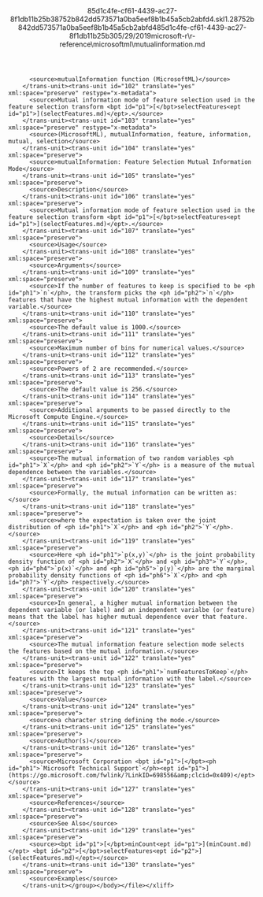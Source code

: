 <?xml version="1.0"?><xliff version="1.2" xmlns="urn:oasis:names:tc:xliff:document:1.2" xmlns:xsi="http://www.w3.org/2001/XMLSchema-instance" xsi:schemaLocation="urn:oasis:names:tc:xliff:document:1.2 xliff-core-1.2-transitional.xsd"><file datatype="xml" original="mutualinformation.md" source-language="en-US" target-language="en-US"><header><tool tool-id="mdxliff" tool-name="mdxliff" tool-version="1.0-8ab897d" tool-company="Microsoft" /><xliffext:skl_file_name xmlns:xliffext="urn:microsoft:content:schema:xliffextensions">85d1c4fe-cf61-4439-ac27-8f1db11b25b38752b842dd573571a0ba5eef8b1b45a5cb2abfd4.skl</xliffext:skl_file_name><xliffext:version xmlns:xliffext="urn:microsoft:content:schema:xliffextensions">1.2</xliffext:version><xliffext:ms.openlocfilehash xmlns:xliffext="urn:microsoft:content:schema:xliffextensions">8752b842dd573571a0ba5eef8b1b45a5cb2abfd4</xliffext:ms.openlocfilehash><xliffext:ms.sourcegitcommit xmlns:xliffext="urn:microsoft:content:schema:xliffextensions">85d1c4fe-cf61-4439-ac27-8f1db11b25b3</xliffext:ms.sourcegitcommit><xliffext:ms.lasthandoff xmlns:xliffext="urn:microsoft:content:schema:xliffextensions">05/29/2019</xliffext:ms.lasthandoff><xliffext:ms.openlocfilepath xmlns:xliffext="urn:microsoft:content:schema:xliffextensions">microsoft-r\r-reference\microsoftml\mutualinformation.md</xliffext:ms.openlocfilepath></header><body><group id="content" extype="content"><trans-unit id="101" translate="yes" xml:space="preserve" restype="x-metadata">
          <source>mutualInformation function (MicrosoftML)</source>
        </trans-unit><trans-unit id="102" translate="yes" xml:space="preserve" restype="x-metadata">
          <source>Mutual information mode of feature selection used in the feature selection transform <bpt id="p1">[</bpt>selectFeatures<ept id="p1">](selectFeatures.md)</ept>.</source>
        </trans-unit><trans-unit id="103" translate="yes" xml:space="preserve" restype="x-metadata">
          <source>(MicrosoftML), mutualInformation, feature, information, mutual, selection</source>
        </trans-unit><trans-unit id="104" translate="yes" xml:space="preserve">
          <source>mutualInformation: Feature Selection Mutual Information Mode</source>
        </trans-unit><trans-unit id="105" translate="yes" xml:space="preserve">
          <source>Description</source>
        </trans-unit><trans-unit id="106" translate="yes" xml:space="preserve">
          <source>Mutual information mode of feature selection used in the feature selection transform <bpt id="p1">[</bpt>selectFeatures<ept id="p1">](selectFeatures.md)</ept>.</source>
        </trans-unit><trans-unit id="107" translate="yes" xml:space="preserve">
          <source>Usage</source>
        </trans-unit><trans-unit id="108" translate="yes" xml:space="preserve">
          <source>Arguments</source>
        </trans-unit><trans-unit id="109" translate="yes" xml:space="preserve">
          <source>If the number of features to keep is specified to be <ph id="ph1">`n`</ph>, the transform picks the <ph id="ph2">`n`</ph> features that have the highest mutual information with the dependent variable.</source>
        </trans-unit><trans-unit id="110" translate="yes" xml:space="preserve">
          <source>The default value is 1000.</source>
        </trans-unit><trans-unit id="111" translate="yes" xml:space="preserve">
          <source>Maximum number of bins for numerical values.</source>
        </trans-unit><trans-unit id="112" translate="yes" xml:space="preserve">
          <source>Powers of 2 are recommended.</source>
        </trans-unit><trans-unit id="113" translate="yes" xml:space="preserve">
          <source>The default value is 256.</source>
        </trans-unit><trans-unit id="114" translate="yes" xml:space="preserve">
          <source>Additional arguments to be passed directly to the Microsoft Compute Engine.</source>
        </trans-unit><trans-unit id="115" translate="yes" xml:space="preserve">
          <source>Details</source>
        </trans-unit><trans-unit id="116" translate="yes" xml:space="preserve">
          <source>The mutual information of two random variables <ph id="ph1">`X`</ph> and <ph id="ph2">`Y`</ph> is a measure of the mutual dependence between the variables.</source>
        </trans-unit><trans-unit id="117" translate="yes" xml:space="preserve">
          <source>Formally, the mutual information can be written as:</source>
        </trans-unit><trans-unit id="118" translate="yes" xml:space="preserve">
          <source>where the expectation is taken over the joint distribution of <ph id="ph1">`X`</ph> and <ph id="ph2">`Y`</ph>.</source>
        </trans-unit><trans-unit id="119" translate="yes" xml:space="preserve">
          <source>Here <ph id="ph1">`p(x,y)`</ph> is the joint probability density function of <ph id="ph2">`X`</ph> and <ph id="ph3">`Y`</ph>, <ph id="ph4">`p(x)`</ph> and <ph id="ph5">`p(y)`</ph> are the marginal probability density functions of <ph id="ph6">`X`</ph> and <ph id="ph7">`Y`</ph> respectively.</source>
        </trans-unit><trans-unit id="120" translate="yes" xml:space="preserve">
          <source>In general, a higher mutual information between the dependent variable (or label) and an independent varialbe (or feature) means that the label has higher mutual dependence over that feature.</source>
        </trans-unit><trans-unit id="121" translate="yes" xml:space="preserve">
          <source>The mutual information feature selection mode selects the features based on the mutual information.</source>
        </trans-unit><trans-unit id="122" translate="yes" xml:space="preserve">
          <source>It keeps the top <ph id="ph1">`numFeaturesToKeep`</ph> features with the largest mutual information with the label.</source>
        </trans-unit><trans-unit id="123" translate="yes" xml:space="preserve">
          <source>Value</source>
        </trans-unit><trans-unit id="124" translate="yes" xml:space="preserve">
          <source>a character string defining the mode.</source>
        </trans-unit><trans-unit id="125" translate="yes" xml:space="preserve">
          <source>Author(s)</source>
        </trans-unit><trans-unit id="126" translate="yes" xml:space="preserve">
          <source>Microsoft Corporation <bpt id="p1">[</bpt><ph id="ph1">`Microsoft Technical Support`</ph><ept id="p1">](https://go.microsoft.com/fwlink/?LinkID=698556&amp;clcid=0x409)</ept></source>
        </trans-unit><trans-unit id="127" translate="yes" xml:space="preserve">
          <source>References</source>
        </trans-unit><trans-unit id="128" translate="yes" xml:space="preserve">
          <source>See Also</source>
        </trans-unit><trans-unit id="129" translate="yes" xml:space="preserve">
          <source><bpt id="p1">[</bpt>minCount<ept id="p1">](minCount.md)</ept> <bpt id="p2">[</bpt>selectFeatures<ept id="p2">](selectFeatures.md)</ept></source>
        </trans-unit><trans-unit id="130" translate="yes" xml:space="preserve">
          <source>Examples</source>
        </trans-unit></group></body></file></xliff>